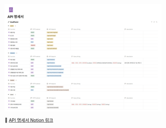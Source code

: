 ![API 명세서](images/week03-api-doc.png)

🔗 [API 명세서 Notion 링크](https://makeus-challenge.notion.site/API-27db57f4596b80dd8801fd44f51aebf8?source=copy_link)